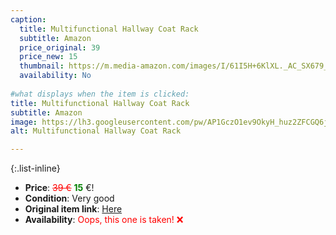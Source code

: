 ```yaml
---
caption:
  title: Multifunctional Hallway Coat Rack
  subtitle: Amazon
  price_original: 39
  price_new: 15
  thumbnail: https://m.media-amazon.com/images/I/61I5H+6KlXL._AC_SX679_.jpg
  availability: No
  
#what displays when the item is clicked:
title: Multifunctional Hallway Coat Rack
subtitle: Amazon
image: https://lh3.googleusercontent.com/pw/AP1GczO1ev9OkyH_huz2ZFCGQ6jOccOOKMaTe7jlMh-0NkBopvMkBr5Gzmf90p7a4PnhBn_Ay1-R0aZkGKr8FL6yn_C9tJGrLG4CK96TTkdOzOa_aEvzgolY0aJ36LBphfBvIj0poTIb8TjLuKL6Wqk_WDNhAw=w1220-h1626-s-no-gm?authuser=0
alt: Multifunctional Hallway Coat Rack

---
```

{:.list-inline} 
- **Price**: <span style="color:red"><del>39 €</del></span> <span style="color:green">**15**</span> €!
- **Condition**: Very good
- **Original item link**: [Here](https://www.amazon.de/dp/B07Z1R4MR2?psc=1&ref=ppx_yo2ov_dt_b_product_details)
- **Availability**: <span style='color:red'>Oops, this one is taken! ❌</span>
